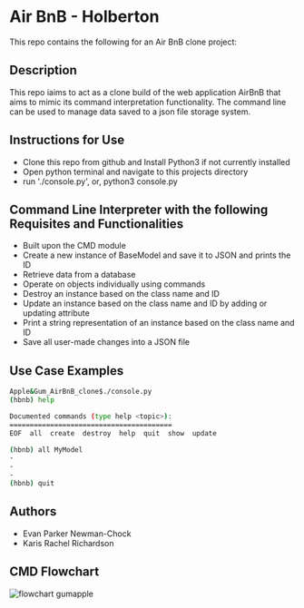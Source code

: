 # Air BnB - Holberton
This repo contains the following for an Air BnB clone project:

## Description
This repo iaims to act as a clone build of the web application AirBnB that aims to mimic its command interpretation functionality. The command line can be used to manage data saved to a json file storage system.

## Instructions for Use
* Clone this repo from github and Install Python3 if not currently installed
* Open python terminal and navigate to this projects directory
* run './console.py', or, python3 console.py

## Command Line Interpreter with the following Requisites and Functionalities
* Built upon the CMD module
* Create a new instance of BaseModel and save it to JSON and prints the ID
* Retrieve data from a database
* Operate on objects individually using commands
* Destroy an instance based on the class name and ID
* Update an instance based on the class name and ID by adding or updating attribute
* Print a string representation of an instance based on the class name and ID
* Save all user-made changes into a JSON file


## Use Case Examples
```bash
Apple&Gum_AirBnB_clone$./console.py
(hbnb) help

Documented commands (type help <topic>):
========================================
EOF  all  create  destroy  help  quit  show  update

(hbnb) all MyModel
-
-
-
(hbnb) quit
```

## Authors
* Evan Parker Newman-Chock
* Karis Rachel Richardson


## CMD Flowchart
![flowchart gumapple](https://github.com/krisCrossApplesauce/holbertonschool-AirBnB_clone/assets/23125776/6615bb64-22da-4b74-8cbc-6c1ceabd3670)





